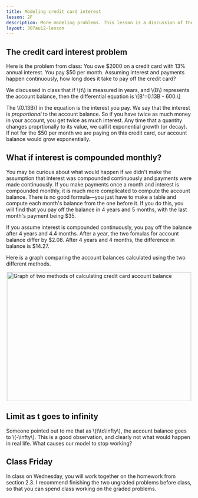 ```yaml
---
title: Modeling credit card interest
lesson: 2F
description: More modeling problems. This lesson is a discussion of the credit card interest problem that we did in class. Section 2.3.
layout: 307au12-lesson
---
```


## The credit card interest problem

Here is the problem from class: You owe $2000 on a credit card with 13% annual interest. You pay $50 per month. Assuming interest and payments happen continuously, how long does it take to pay off the credit card?

We discussed in class that if \\(t\\) is measured in years, and \\(B\\) represents the account balance, then the differential equation is \\[B'=0.13B - 600.\\]

The \\(0.13B\\) in the equation is the interest you pay. We say that the interest is _proportional_ to the account balance. So if you have twice as much money in your account, you get twice as much interest. Any time that a quantity changes proprtionally to its value, we call it exponential growth (or decay). If not for the $50 per month we are paying on this credit card, our account balance would grow exponentially.


## What if interest is compounded monthly?


You may be curious about what would happen if we didn't make the assumption that interest was compounded continuously and payments were made continuously. If you make payments once a month and interest is compounded monthly, it is much more complicated to compute the account balance. There is no good formula—you just have to make a table and compute each month's balance from the one before it.
If you do this, you will find that you pay off the balance in 4 years and 5 months, with the last month's payment being $35.

If you assume interest is compounded continuously, you pay off the balance after 4 years and 4.4 months. After a year, the two fomulas for account balance differ by $2.08. After 4 years and 4 months, the difference in balance is $14.27.

Here is a graph comparing the account balances calculated using the two different methods.

<img src="{{site.url}}/math307/au12/lessons/credit-card.png" style="width: 500; height: 350; display: block; margin-left: auto; margin-right: auto;" alt="Graph of two methods of calculating credit card account balance">

## Limit as t goes to infinity

Someone pointed out to me that as \\(t\to\infty\\), the account balance goes to \\(-\infty\\). This is a good observation, and clearly not what would happen in real life. What causes our model to stop working?

##  Class Friday

In class on Wednesday, you will work together on the homework from section 2.3. I recommend finishing the two ungraded problems before class, so that you can spend class working on the graded problems.

